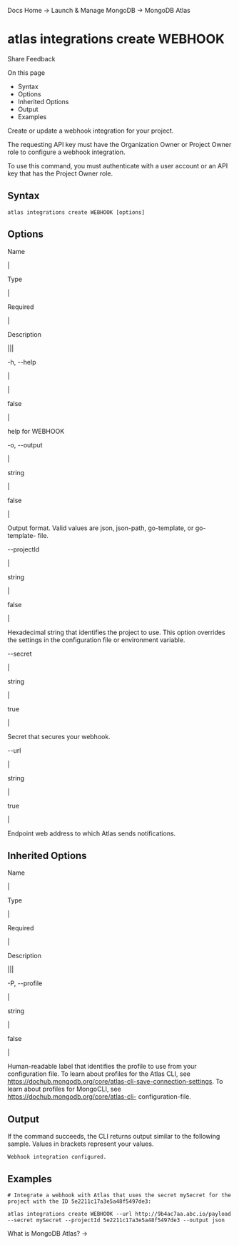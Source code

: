 Docs Home → Launch & Manage MongoDB → MongoDB Atlas

# atlas integrations create WEBHOOK

Share Feedback

On this page

  * Syntax
  * Options
  * Inherited Options
  * Output
  * Examples

Create or update a webhook integration for your project.

The requesting API key must have the Organization Owner or Project Owner role
to configure a webhook integration.

To use this command, you must authenticate with a user account or an API key
that has the Project Owner role.

## Syntax

    
    
    atlas integrations create WEBHOOK [options]  
      
  
## Options

Name

|

Type

|

Required

|

Description  
  
|||  
  
-h, --help

|

|

false

|

help for WEBHOOK  
  
-o, --output

|

string

|

false

|

Output format. Valid values are json, json-path, go-template, or go-template-
file.  
  
\--projectId

|

string

|

false

|

Hexadecimal string that identifies the project to use. This option overrides
the settings in the configuration file or environment variable.  
  
\--secret

|

string

|

true

|

Secret that secures your webhook.  
  
\--url

|

string

|

true

|

Endpoint web address to which Atlas sends notifications.  
  
## Inherited Options

Name

|

Type

|

Required

|

Description  
  
|||  
  
-P, --profile

|

string

|

false

|

Human-readable label that identifies the profile to use from your
configuration file. To learn about profiles for the Atlas CLI, see
https://dochub.mongodb.org/core/atlas-cli-save-connection-settings. To learn
about profiles for MongoCLI, see https://dochub.mongodb.org/core/atlas-cli-
configuration-file.  
  
## Output

If the command succeeds, the CLI returns output similar to the following
sample. Values in brackets represent your values.

    
    
    Webhook integration configured.  
      
  
## Examples

    
    
    # Integrate a webhook with Atlas that uses the secret mySecret for the project with the ID 5e2211c17a3e5a48f5497de3:  
      
    atlas integrations create WEBHOOK --url http://9b4ac7aa.abc.io/payload --secret mySecret --projectId 5e2211c17a3e5a48f5497de3 --output json  
  
What is MongoDB Atlas? →

